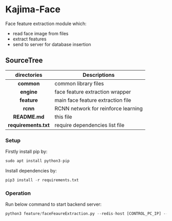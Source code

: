 # Kajima-Face
Face feature extraction module which:

* read face image from files
* extract features
* send to server for database insertion

## SourceTree
|**directories**|**Descriptions**|
|:--:|---|
|**common**|common library files|
|**engine**|face feature extraction wrapper|
|**feature**|main face feature extraction file|
|**rcnn**|RCNN network for reinforce learning|
|**README.md**|this file|
|**requirements.txt**|require dependencies list file|

### Setup
Firstly install pip by:

```python
sudo apt install python3-pip
```

Install dependencies by:

```python
pip3 install -r requirements.txt
```

### Operation
Run below command to start backend server:

```python
python3 feature/faceFeaureExtraction.py --redis-host [CONTROL_PC_IP] --redis-passwd ewaic –d
```